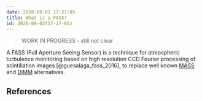 ```yaml
---
date: 2020-09-02 17:27:05
title: What is a FASS?
id: 2020-09-02t17-27-05z
---
```


> WORK IN PROGRESS - still not clear

A FASS (Full Aperture Seeing Sensor) is a technique for atmospheric turbulence
monitoring based on high resolution CCD Fourier processing of scintillation
images [@guesalaga_fass_2016], to replace well known
[MASS](./2020-09-03t16-29-07z.md) and [DIMM](./2020-09-02t17-19-14z.md)
alternatives.

## References
